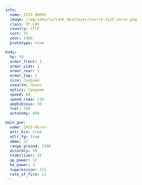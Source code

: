 ```yaml
---
info:
  name: 2S15 NOROV
  image: /img/vehicle/tank_destroyer/ussr/6_2s15_norov.png
  class: ПТ-САУ
  country: СССР
  cost: 35
  year: 1980
  prototype: true

body:
  hp: 10
  armor_front: 2
  armor_side: 1
  armor_rear: 1
  armor_top: 1
  size: Средний
  stealth: Плохо
  optics: Средний
  speed: 60
  speed_road: 110
  amphibious: 30
  fuel: 350
  autonomy: 600

main_gun:
  name: 2A15 Norov
  attr_kin: true
  attr_fg: true
  ammo: 22
  range_ground: 2100
  accuracy: 50
  stabilizer: 25
  ap_power: 13
  he_power: 3
  suppression: 115
  rate_of_fire: 12
---
```

